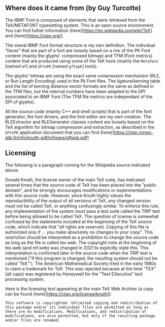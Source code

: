 ## Where does it came from (by Guy Turcotte)

The IBMF Font is composed of elements that were retrieved from the TeX/METAFONT typesetting system. This is an open source environment. You can find futher information (here)[https://en.wikipedia.org/wiki/TeX] and (here)[https://ctan.org/].

The overal IBMF Font format structure is my own definition. The individual "faces" that are part of a font are loosely based on a mix of the PK Font content (mainly the glyphs' compressed bitmap) and TFM (Font metrics) content that are produced using some of the TeX tools (mainly the `Metafont` [named `mf`] and `GFtoPK` [named `gftopk`] tools). 

The glyphs' bitmap are using the exact same compression mechanism (RLE, or Run Length Encoding) used in the Pk Font files. The ligature/kerning table and the list of kerning distance vector formats are the same as defined in the TFM files, but the internal numbers have been adapted to the DPI associated to an IBMF Font (The TFM file metrics are independant of the DPI of glyphs).

All the source code (mainly C++ and shell scripts) that is part of the font generator, the font drivers, and the font editor are my own creation. The RLEExtractor and RLEGenerator classes content are loosely based on the TeX algorithm for bitmap compression and extraction, as described in the `GFtoPK` application document that you can find (here)[https://ctan.mines-albi.fr/info/knuth-pdf/mfware/gftopk.pdf]

## Licensing

The following is a paragraph coming for the Wikipedia source indicated above:

Donald Knuth, the license owner of the main TeX suite, has indicated several times that the source code of TeX has been placed into the "public domain", and he strongly encourages modifications or experimentations with this source code. However, since Knuth highly values the reproducibility of the output of all versions of TeX, any changed version must not be called TeX, or anything confusingly similar. To enforce this rule, any implementation of the system must pass a test suite called the TRIP test before being allowed to be called TeX. The question of license is somewhat confused by the statements included at the beginning of the TeX source code, which indicate that "all rights are reserved. Copying of this file is authorized only if ... you make absolutely no changes to your copy". This restriction should be interpreted as a prohibition to change the source code as long as the file is called tex.web. The copyright note at the beginning of tex.web (and mf.web) was changed in 2021 to explicitly state this. This interpretation is confirmed later in the source code when the TRIP test is mentioned ("If this program is changed, the resulting system should not be called 'TeX'"). The American Mathematical Society tried in the early 1980s to claim a trademark for TeX. This was rejected because at the time "TEX" (all caps) was registered by Honeywell for the "Text EXecutive" text processing system.

Here is the licensing text appearing at the main TeX Web Archive (a copy can be found (here)[https://ctan.org/license/knuth]):

```
This software is copyrighted. Unlimited copying and redistribution of this package and/or its individual files are permitted as long as there are no modifications. Modifications, and redistribution of modifications, are also permitted, but only if the resulting package and/or files are renamed. 
```
